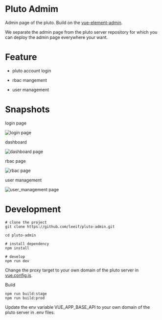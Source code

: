 Pluto Admim
===
Admin page of the pluto. Build on the [vue-element-admin](https://github.com/PanJiaChen/vue-element-admin).

We separate the admin page from the pluto server repository for which you can deploy the admin page everywhere your want.

Feature
===

* pluto account login

* rbac mangement

* user management

Snapshots
===

login page

![login page](https://github.com/leeif/pluto-admin/blob/master/snapshots/login.png)

dashboard

![dashboard page](https://github.com/leeif/pluto-admin/blob/master/snapshots/dashboard.png)

rbac page

![rbac page](https://github.com/leeif/pluto-admin/blob/master/snapshots/rbac.png)

user management

![user_management page](https://github.com/leeif/pluto-admin/blob/master/snapshots/user_managment.png)

Development
===

```
# clone the project
git clone https://github.com/leeif/pluto-admin.git

cd pluto-admin

# install dependency
npm install

# develop
npm run dev
```

Change the proxy target to your own domain of the pluto server  in [vue.config.js](https://github.com/leeif/pluto-admin/blob/master/vue.config.js#L42).

Build
```
npm run build:stage
npm run build:prod
```

Update the env variable VUE_APP_BASE_API to your own domain of the pluto server in .env files.
